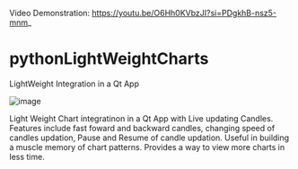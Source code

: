 Video Demonstration: https://youtu.be/O6Hh0KVbzJI?si=PDgkhB-nsz5-mnm_

# pythonLightWeightCharts
LightWeight Integration in a Qt App

![image](https://github.com/user-attachments/assets/0598a148-9b28-4609-9d5f-da255aa7e5ae)

Light Weight Chart integratinon in a Qt App with Live updating Candles.
Features include fast foward and backward candles, changing speed of candles updation, Pause and Resume of candle updation.
Useful in building a muscle memory of chart patterns.
Provides a way to view more charts in less time.
